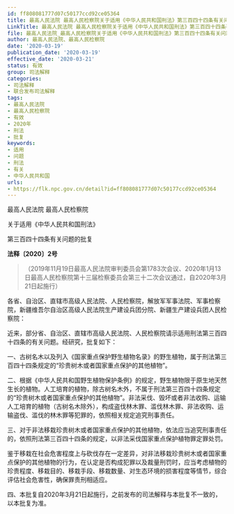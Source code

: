 ```yaml
---
id: ff808081777d07c50177ccd92ce05364
title: 最高人民法院 最高人民检察院关于适用《中华人民共和国刑法》第三百四十四条有关问题的批复
LinkTitle: 最高人民法院 最高人民检察院关于适用《中华人民共和国刑法》第三百四十四条有关问题的批复（2020）
file: 最高人民法院_最高人民检察院关于适用《中华人民共和国刑法》第三百四十四条有关问题的批复_20200319_ff808081777d07c50177ccd92ce05364.docx
author: 最高人民法院、最高人民检察院
date: '2020-03-19'
publication_date: '2020-03-19'
effective_date: '2020-03-21'
status: 有效
group: 司法解释
categories:
- 司法解释
- 联合发布司法解释
tags:
- 最高人民法院
- 最高人民检察院
- 有效
- 2020年
- 刑法
- 批复
keywords:
- 适用
- 问题
- 刑法
- 有关
- 中华人民共和国
urls:
- https://flk.npc.gov.cn/detail?id=ff808081777d07c50177ccd92ce05364
---
```


最高人民法院 最高人民检察院

关于适用《中华人民共和国刑法》

第三百四十四条有关问题的批复

**法释〔2020〕2号**

> （2019年11月19日最高人民法院审判委员会第1783次会议、2020年1月13日最高人民检察院第十三届检察委员会第三十二次会议通过，自2020年3月21日起施行）

各省、自治区、直辖市高级人民法院、人民检察院，解放军军事法院、军事检察院，新疆维吾尔自治区高级人民法院生产建设兵团分院、新疆生产建设兵团人民检察院：

近来，部分省、自治区、直辖市高级人民法院、人民检察院请示适用刑法第三百四十四条的有关问题。经研究，批复如下：

一、古树名木以及列入《国家重点保护野生植物名录》的野生植物，属于刑法第三百四十四条规定的“珍贵树木或者国家重点保护的其他植物”。

二、根据《中华人民共和国野生植物保护条例》的规定，野生植物限于原生地天然生长的植物。人工培育的植物，除古树名木外，不属于刑法第三百四十四条规定的“珍贵树木或者国家重点保护的其他植物”。非法采伐、毁坏或者非法收购、运输人工培育的植物（古树名木除外），构成盗伐林木罪、滥伐林木罪、非法收购、运输盗伐、滥伐的林木罪等犯罪的，依照相关规定追究刑事责任。

三、对于非法移栽珍贵树木或者国家重点保护的其他植物，依法应当追究刑事责任的，依照刑法第三百四十四条的规定，以非法采伐国家重点保护植物罪定罪处罚。

鉴于移栽在社会危害程度上与砍伐存在一定差异，对非法移栽珍贵树木或者国家重点保护的其他植物的行为，在认定是否构成犯罪以及裁量刑罚时，应当考虑植物的珍贵程度、移栽目的、移栽手段、移栽数量、对生态环境的损害程度等情节，综合评估社会危害性，确保罪责刑相适应。

四、本批复自2020年3月21日起施行，之前发布的司法解释与本批复不一致的，以本批复为准。
